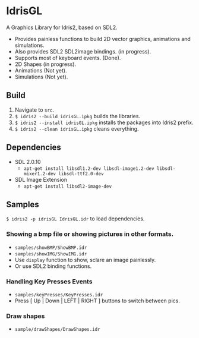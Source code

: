 # IdrisGL
A Graphics Library for Idris2, based on SDL2.

- Provides painless functions to build 2D vector graphics, animations and simulations.
- Also provides SDL2 SDL2image bindings. (in progress).
- Supports most of keyboard events. (Done).
- 2D Shapes (in progress).
- Animations (Not yet).
- Simulations (Not yet).

## Build

1. Navigate to `src`.
2. `$ idris2 --build idrisGL.ipkg` builds the libraries.
3. `$ idris2 --install idrisGL.ipkg` installs the packages into Idris2 prefix.
4. `$ idris2 --clean idrisGL.ipkg` cleans everything.

## Dependencies

- SDL 2.0.10
  - `apt-get install libsdl1.2-dev libsdl-image1.2-dev libsdl-mixer1.2-dev libsdl-ttf2.0-dev`
- SDL Image Extension
  - `apt-get install libsdl2-image-dev`

## Samples

`$ idris2 -p idrisGL IdrisGL.idr` to load dependencies.

### Showing a bmp file or showing pictures in other formats.

- `samples/showBMP/ShowBMP.idr`
- `samples/showIMG/ShowIMG.idr`
- Use `display` function to show, sclare an image painlessly.
- Or use SDL2 binding functions.

### Handling Key Presses Events

- `samples/keyPresses/KeyPresses.idr`
- Press [ Up | Down | LEFT | RIGHT ] buttons to switch between pics.

### Draw shapes

- `sample/drawShapes/DrawShapes.idr`

